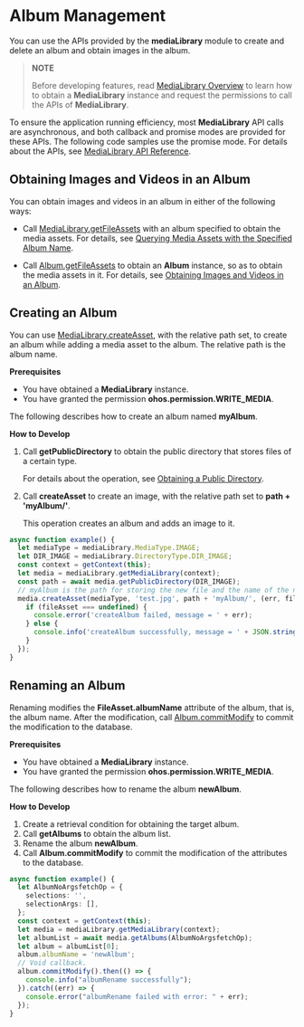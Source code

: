 # Album Management

You can use the APIs provided by the **mediaLibrary** module to create and delete an album and obtain images in the album.

> **NOTE**
>
> Before developing features, read [MediaLibrary Overview](medialibrary-overview.md) to learn how to obtain a **MediaLibrary** instance and request the permissions to call the APIs of **MediaLibrary**.

To ensure the application running efficiency, most **MediaLibrary** API calls are asynchronous, and both callback and promise modes are provided for these APIs. The following code samples use the promise mode. For details about the APIs, see [MediaLibrary API Reference](../reference/apis/js-apis-medialibrary.md).

## Obtaining Images and Videos in an Album

You can obtain images and videos in an album in either of the following ways:

- Call [MediaLibrary.getFileAssets](../reference/apis/js-apis-medialibrary.md#getfileassets7-1) with an album specified to obtain the media assets. For details, see [Querying Media Assets with the Specified Album Name](medialibrary-resource-guidelines.md#querying-media-assets-with-the-specified-album-name).

- Call [Album.getFileAssets](../reference/apis/js-apis-medialibrary.md#getfileassets7-3) to obtain an **Album** instance, so as to obtain the media assets in it. For details, see [Obtaining Images and Videos in an Album](medialibrary-resource-guidelines.md#obtaining-images-and-videos-in-an-album).

## Creating an Album

You can use [MediaLibrary.createAsset](../reference/apis/js-apis-medialibrary.md#createasset8-1), with the relative path set, to create an album while adding a media asset to the album. The relative path is the album name.

**Prerequisites**

- You have obtained a **MediaLibrary** instance.
- You have granted the permission **ohos.permission.WRITE_MEDIA**.

The following describes how to create an album named **myAlbum**.

**How to Develop**

1. Call **getPublicDirectory** to obtain the public directory that stores files of a certain type.

   For details about the operation, see [Obtaining a Public Directory](medialibrary-filepath-guidelines.md#obtaining-a-public-directory).

2. Call **createAsset** to create an image, with the relative path set to **path + 'myAlbum/'**.

   This operation creates an album and adds an image to it.

```ts
async function example() {
  let mediaType = mediaLibrary.MediaType.IMAGE;
  let DIR_IMAGE = mediaLibrary.DirectoryType.DIR_IMAGE;
  const context = getContext(this);
  let media = mediaLibrary.getMediaLibrary(context);
  const path = await media.getPublicDirectory(DIR_IMAGE);
  // myAlbum is the path for storing the new file and the name of the new album.
  media.createAsset(mediaType, 'test.jpg', path + 'myAlbum/', (err, fileAsset) => {
    if (fileAsset === undefined) {
      console.error('createAlbum failed, message = ' + err);
    } else {
      console.info('createAlbum successfully, message = ' + JSON.stringify(fileAsset));
    }
  });
}
```

## Renaming an Album

Renaming modifies the **FileAsset.albumName** attribute of the album, that is, the album name. After the modification, call [Album.commitModify](../reference/apis/js-apis-medialibrary.md#commitmodify8-3) to commit the modification to the database.

**Prerequisites**

- You have obtained a **MediaLibrary** instance.
- You have granted the permission **ohos.permission.WRITE_MEDIA**.

The following describes how to rename the album **newAlbum**.

**How to Develop**

1. Create a retrieval condition for obtaining the target album.
2. Call **getAlbums** to obtain the album list.
3. Rename the album **newAlbum**.
4. Call **Album.commitModify** to commit the modification of the attributes to the database.

```ts
async function example() {
  let AlbumNoArgsfetchOp = {
    selections: '',
    selectionArgs: [],
  };
  const context = getContext(this);
  let media = mediaLibrary.getMediaLibrary(context);
  let albumList = await media.getAlbums(AlbumNoArgsfetchOp);
  let album = albumList[0];
  album.albumName = 'newAlbum';
  // Void callback.
  album.commitModify().then(() => {
    console.info("albumRename successfully");
  }).catch((err) => {
    console.error("albumRename failed with error: " + err);
  });
}
```
